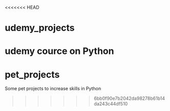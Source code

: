 <<<<<<< HEAD
# udemy_projects
udemy cource on Python
=======
# pet_projects
Some pet projects to increase skills in Python
>>>>>>> 6bb0f90e7b2042da98278b61b14da243c44df510
